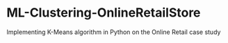 # ML-Clustering-OnlineRetailStore
Implementing K-Means algorithm in Python on the Online Retail case study
